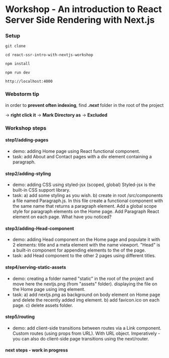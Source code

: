 # Workshop - An introduction to React Server Side Rendering with Next.js

### Setup
```
git clone

cd react-ssr-intro-with-nextjs-workshop

npm install

npm run dev

http://localhost:4000
```

### Webstorm tip
in order to **prevent often indexing**, find **_.next_** folder in the root of the project
 
 -> **right click it** -> **Mark Directory as** -> **Excluded**

### Workshop steps
#### step1/adding-pages
- demo: adding Home page using React functional component.
- task: add About and Contact pages with a div element containing a paragraph.

#### step2/adding-styling
- demo: adding CSS using styled-jsx (scoped, global)
Styled-jsx is the built-in CSS support library.
- task: 
a) add some styling as you wish.
b) create in root /src/components a file named Paragraph.js.
In this file create a functional component with the same name that returns a paragraph element.
Add a global scope style for paragraph elements on the Home page.
Add Paragraph React element on each page.
What have you noticed?

#### step3/adding-Head-component  
- demo: adding Head component on the Home page and populate it with 2 elements: title and a meta element with the name 
viewport.
"Head" is a built-in component for appending elements to the <head> of the page.
- task: add Head component to the other 2 pages using different titles.

#### step4/serving-static-assets
- demo: creating a folder named "static" in the root of the project and move here the nextjs.png (from "assets" folder).
displaying the file on the Home page using img element.
- task: 
a) add nextjs.png as background on body element on Home page and delete the recently added img element.
b) add favicon.ico on each page.
c) delete assets folder.

#### step5/routing
- demo: add client-side transitions between routes via a Link component.
Custom routes (using props from URL).
With URL object.
Imperatively - you can also do client-side page transitions using the next/router.

#### next steps - work in progress
